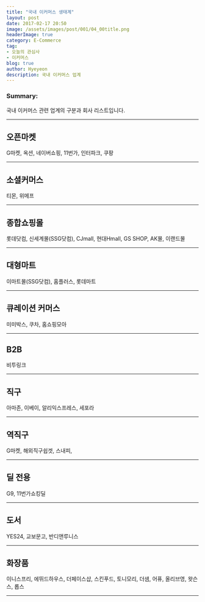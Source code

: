 ```yaml
---
title: "국내 이커머스 생태계"
layout: post
date: 2017-02-17 20:50
image: /assets/images/post/001/04_00title.png
headerImage: true
category: E-Commerce
tag:
- 오늘의 관심사
- 이커머스
blog: true
author: Hyeyeon
description: 국내 이커머스 업계
---
```


### Summary:

국내 이커머스 관련 업계의 구분과 회사 리스트입니다.

---

## 오픈마켓

G마켓, 옥션, 네이버쇼핑, 11번가, 인터파크, 쿠팡

---

## 소셜커머스

티몬, 위메프


---

## 종합쇼핑몰

롯데닷컴, 신세계몰(SSG닷컴), CJmall, 현대Hmall, GS SHOP, AK몰, 이랜드몰

---

## 대형마트

이마트몰(SSG닷컴), 홈플러스, 롯데마트

---

## 큐레이션 커머스

미미박스, 쿠차, 홈쇼핑모아

---

## B2B

비투링크

---

## 직구

아마존, 이베이, 알리익스프레스, 세포라

---

## 역직구

G마켓, 해외직구쉽겟, 스내피,

---

## 딜 전용

G9, 11번가쇼킹딜

---

## 도서

YES24, 교보문고, 반디앤루니스

---

## 화장품

이니스프리, 에뛰드하우스, 더페이스샵, 스킨푸드, 토니모리, 더샘, 어퓨, 올리브영, 왓슨스, 롭스

---
